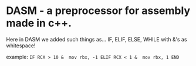 # DASM - a preprocessor for assembly made in c++.

Here in DASM we added such things as...
IF, ELIF, ELSE, WHILE with &'s as whitespace!

example:
`IF RCX > 10
&  mov rbx, -1
ELIF RCX < 1
&  mov rbx, 1
END`
